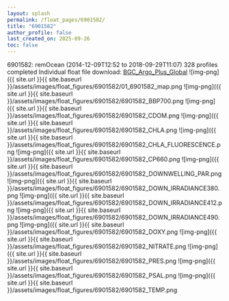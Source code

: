 ```yaml
---
layout: splash
permalink: /float_pages/6901582/
title: "6901582"
author_profile: false
last_created_on: 2025-09-26
toc: false
---
```

 
6901582: remOcean (2014-12-09T12:52 to 2018-09-29T11:07)
328 profiles completed
Individual float file download: [BGC_Argo_Plus_Global](https://ftp.soest.hawaii.edu/bgc_argo_plus/Individual_Floats/outliers_removed/6901582_Sprof_processed.nc)
![img-png]({{ site.url }}{{ site.baseurl }}/assets/images/float_figures/6901582/01_6901582_map.png
![img-png]({{ site.url }}{{ site.baseurl }}/assets/images/float_figures/6901582/6901582_BBP700.png
![img-png]({{ site.url }}{{ site.baseurl }}/assets/images/float_figures/6901582/6901582_CDOM.png
![img-png]({{ site.url }}{{ site.baseurl }}/assets/images/float_figures/6901582/6901582_CHLA.png
![img-png]({{ site.url }}{{ site.baseurl }}/assets/images/float_figures/6901582/6901582_CHLA_FLUORESCENCE.png
![img-png]({{ site.url }}{{ site.baseurl }}/assets/images/float_figures/6901582/6901582_CP660.png
![img-png]({{ site.url }}{{ site.baseurl }}/assets/images/float_figures/6901582/6901582_DOWNWELLING_PAR.png
![img-png]({{ site.url }}{{ site.baseurl }}/assets/images/float_figures/6901582/6901582_DOWN_IRRADIANCE380.png
![img-png]({{ site.url }}{{ site.baseurl }}/assets/images/float_figures/6901582/6901582_DOWN_IRRADIANCE412.png
![img-png]({{ site.url }}{{ site.baseurl }}/assets/images/float_figures/6901582/6901582_DOWN_IRRADIANCE490.png
![img-png]({{ site.url }}{{ site.baseurl }}/assets/images/float_figures/6901582/6901582_DOXY.png
![img-png]({{ site.url }}{{ site.baseurl }}/assets/images/float_figures/6901582/6901582_NITRATE.png
![img-png]({{ site.url }}{{ site.baseurl }}/assets/images/float_figures/6901582/6901582_PRES.png
![img-png]({{ site.url }}{{ site.baseurl }}/assets/images/float_figures/6901582/6901582_PSAL.png
![img-png]({{ site.url }}{{ site.baseurl }}/assets/images/float_figures/6901582/6901582_TEMP.png
